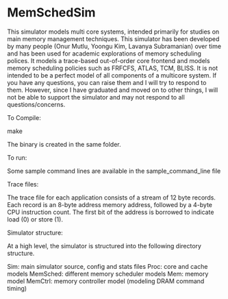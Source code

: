 # MemSchedSim
This simulator models multi core systems, intended primarily for studies on
main memory management techniques. This simulator has been developed by many
people (Onur Mutlu, Yoongu Kim, Lavanya Subramanian) over time and has been
used for academic explorations of memory scheduling polices. It models a
trace-based out-of-order core frontend and models memory scheduling policies
such as FRFCFS, ATLAS, TCM, BLISS. It is not intended to be a perfect model of
all components of a multicore system. If you have any questions, you can raise
them and I will try to respond to them. However, since I have graduated and
moved on to other things, I will not be able to support the simulator and may
not respond to all questions/concerns.

To Compile:

make

The binary is created in the same folder.

To run:

Some sample command lines are available in the sample_command_line file

Trace files:

The trace file for each application consists of a stream of 12 byte records.
Each record is an 8-byte address memory address, followed by a 4-byte CPU
instruction count. The first bit of the address is borrowed to indicate load (0)
or store (1).

Simulator structure:

At a high level, the simulator is structured into the following directory
structure.

Sim: main simulator source, config and stats files
Proc: core and cache models
MemSched: different memory scheduler models
Mem: memory model
MemCtrl: memory controller model (modeling DRAM command timing)
